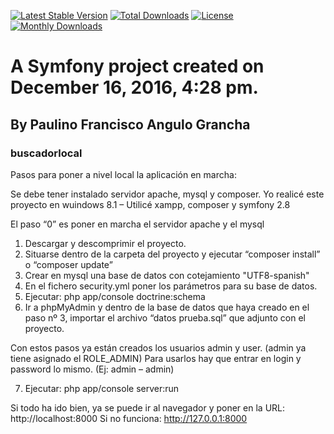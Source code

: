 [![Latest Stable Version](https://poser.pugx.org/paulino-francisco/buscadorlocal/version)](https://packagist.org/packages/paulino-francisco/buscadorlocal)
[![Total Downloads](https://poser.pugx.org/paulino-francisco/buscadorlocal/downloads)](https://packagist.org/packages/paulino-francisco/buscadorlocal)
[![License](https://poser.pugx.org/paulino-francisco/buscadorlocal/license)](https://packagist.org/packages/paulino-francisco/buscadorlocal)
[![Monthly Downloads](https://poser.pugx.org/paulino-francisco/buscadorlocal/d/monthly)](https://packagist.org/packages/paulino-francisco/buscadorlocal)


# A Symfony project created on December 16, 2016, 4:28 pm.
## By Paulino Francisco Angulo Grancha

### buscadorlocal


Pasos para poner a nivel local la aplicación en marcha:

Se debe tener instalado servidor apache, mysql y composer.
Yo realicé este proyecto en wuindows 8.1 – Utilicé xampp, composer y symfony 2.8

El paso “0” es poner en marcha el servidor apache y el mysql

1. Descargar y descomprimir el proyecto.
2. Situarse dentro de la carpeta del proyecto y ejecutar “composer install” o “composer update”
3. Crear en mysql una base de datos con cotejamiento "UTF8-spanish"
4. En el fichero security.yml poner los parámetros para su base de datos.
5. Ejecutar: php app/console doctrine:schema
6. Ir a phpMyAdmin y dentro de la base de datos que haya creado en el paso nº 3, importar el archivo “datos prueba.sql” que adjunto con el proyecto.

Con estos pasos ya están creados los usuarios admin y user. (admin ya tiene asignado el ROLE_ADMIN)
Para usarlos hay que entrar en login y password lo mismo. (Ej: admin – admin)

7. Ejecutar: php app/console server:run

Si todo ha ido bien, ya se puede ir al navegador y poner en la URL:
http://localhost:8000
Si no funciona:
http://127.0.0.1:8000

